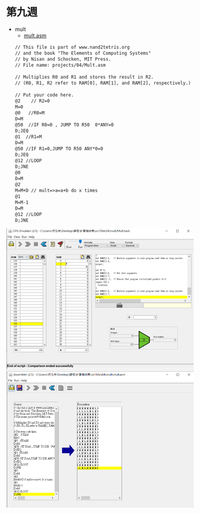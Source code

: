 # 第九週
* mult
    * [mult.asm](https://github.com/www-abcdefg/co109a/tree/master/04/mult/mult.asm)
    ```
    // This file is part of www.nand2tetris.org
    // and the book "The Elements of Computing Systems"
    // by Nisan and Schocken, MIT Press.
    // File name: projects/04/Mult.asm

    // Multiplies R0 and R1 and stores the result in R2.
    // (R0, R1, R2 refer to RAM[0], RAM[1], and RAM[2], respectively.)

    // Put your code here.
    @2    // R2=0
    M=0
    @0   //R0=M 
    D=M
    @50  //IF R0=0 , JUMP TO R50  0*ANY=0
    D;JEQ 
    @1  //R1=M
    D=M
    @50 //IF R1=0,JUMP TO R50 ANY*0=0
    D;JEQ
    @12 //LOOP 
    D;JNE
    @0
    D=M
    @2
    M=M+D // mult=>a=a+b do x times 
    @1
    M=M-1
    D=M
    @12 //LOOP
    D;JNE
    ```

![picture](https://github.com/www-abcdefg/co109a/blob/master/04/mult/HW8.png)
![picture1](https://github.com/www-abcdefg/co109a/blob/master/04/mult/HW8-1.png)